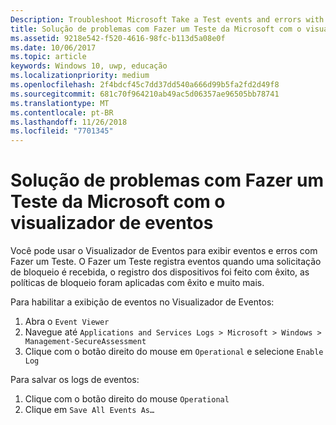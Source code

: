 ```yaml
---
Description: Troubleshoot Microsoft Take a Test events and errors with the event viewer.
title: Solução de problemas com Fazer um Teste da Microsoft com o visualizador de eventos.
ms.assetid: 9218e542-f520-4616-98fc-b113d5a08e0f
ms.date: 10/06/2017
ms.topic: article
keywords: Windows 10, uwp, educação
ms.localizationpriority: medium
ms.openlocfilehash: 2f4bdcf45c7dd37dd540a666d99b5fa2fd2d49f8
ms.sourcegitcommit: 681c70f964210ab49ac5d06357ae96505bb78741
ms.translationtype: MT
ms.contentlocale: pt-BR
ms.lasthandoff: 11/26/2018
ms.locfileid: "7701345"
---
```

# <a name="troubleshoot-microsoft-take-a-test-with-the-event-viewer"></a>Solução de problemas com Fazer um Teste da Microsoft com o visualizador de eventos

Você pode usar o Visualizador de Eventos para exibir eventos e erros com Fazer um Teste. O Fazer um Teste registra eventos quando uma solicitação de bloqueio é recebida, o registro dos dispositivos foi feito com êxito, as políticas de bloqueio foram aplicadas com êxito e muito mais.

Para habilitar a exibição de eventos no Visualizador de Eventos:
1. Abra o `Event Viewer`
2. Navegue até `Applications and Services Logs > Microsoft > Windows > Management-SecureAssessment`
3. Clique com o botão direito do mouse em `Operational` e selecione `Enable Log`

Para salvar os logs de eventos:
1. Clique com o botão direito do mouse `Operational`
2. Clique em `Save All Events As…`
